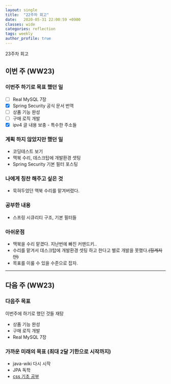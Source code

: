 ```yaml
---
layout: single
title:  "22주차 회고"
date:   2020-05-31 22:00:59 +0900
classes: wide
categories: reflection
tags: weekly
author_profile: true
---
```


23주차 회고

## 이번 주 (WW23)

### 이번주 하기로 목표 했던 일

- [ ] Real MySQL 7장
- [x] Spring Security 공식 문서 번역
- [ ] 상품 기능 완성
- [ ] 구매 로직 개발
- [x] ipv4 글 내용 보충 - 특수한 주소들

### 계획 하지 않았지만 했던 일

- 코딩테스트 보기
- 맥북 수리, 데스크탑에 개발환경 셋팅
- Spring Security 기본 필터 포스팅

### 나에게 칭찬 해주고 싶은 것

- 묵혀두었던 맥북 수리를 맡겨버렸다.

### 공부한 내용

- 스프링 시큐리티 구조, 기본 필터들

### 아쉬운점

- 맥북을 수리 맡겼다. 지난번에 빠진 커맨드키..
- 수리를 맡겨서 데스크탑에 개발환경 셋팅 하고 한다고 별로 개발을 못했다.~~(핑계지만)~~
- 목표를 이룰 수 있을 수준으로 잡자.

---

## 다음 주 (WW23)

### 다음주 목표

이번주에 하기로 했던 것들 재탕

- 상품 기능 완성
- 구매 로직 개발
- Real MySQL 7장

### 가까운 미래의 목표 (최대 2달 기한으로 시작까지)

- java-wiki 다시 시작
- JPA 독학
- [css 기초 공부](https://academy.nomadcoders.co/p/cssnext-css-layout-masterclass)
